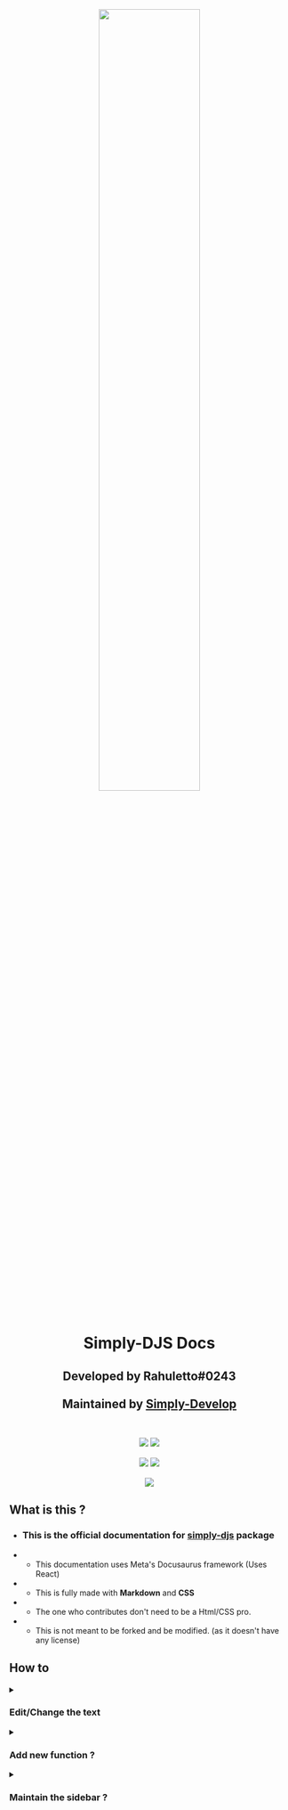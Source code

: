 <div align="center"><img style="width: 60%" src="https://user-images.githubusercontent.com/71836991/151350002-7a6885d1-b340-4b01-860a-0c0e9dc1d026.png">

<h1>Simply-DJS Docs</h1>

<h2 align="center">Developed by Rahuletto#0243
<br><br>Maintained by <a href="https://github.com/simply-devlop">Simply-Develop</a></h2>

<br>
<p align="center">
<a class="shield" href="https://www.npmjs.com/package/simply-djs"><img src="https://img.shields.io/npm/v/simply-djs.svg?style=for-the-badge" /></a> 
 <a class="shield" href="https://www.npmjs.com/package/simply-djs"><img src="https://img.shields.io/npm/dt/simply-djs?style=for-the-badge" /></a>
   <br></br>
   <a class="shield" href="https://simplyd.js.org"><img src="https://img.shields.io/badge/Simply--DJS-Documentation-406DBC?style=for-the-badge"/></a> 
      <a class="shield" href="https://discord.gg/3JzDV9T5Fn"><img src="https://img.shields.io/badge/Discord-Support-5865F2?style=for-the-badge&logo=discord"/></a> 
      <br></br>
   <a href="https://discord.gg/3JzDV9T5Fn"><img src="https://invidget.switchblade.xyz/3JzDV9T5Fn" /></a>

</p>

</div>

## What is this ?

- ### This is the official documentation for <a href="https://github.com/simply-devlop/simply-djs">simply-djs</a> package
- - This documentation uses Meta's Docusaurus framework (Uses React)
- - This is fully made with **Markdown** and **CSS**
- - The one who contributes don't need to be a Html/CSS pro.
- - This is not meant to be forked and be modified. (as it doesn't have any license)

## How to

<details>
  <summary><h3>Edit/Change the text</h3></summary>
  
  ## It is just a normal `Markdown` file.
  It's very identical to a normal `.txt` (text) file with some spicyness
  
  Just don't ! Edit ! the CSS !
  
  # Editing
  Lets say you have to edit some specific file
  
  - ### Create a fork
  - ### Go to `docs` folder and select a category folder
  - ### Choose your desired file
  - ### Edit it ;)
  - ### After finishing, Create a pull request
  - ### We will take care about it after then.
  
</details>

<details>
  <summary><h3>Add new function ?</h3></summary>
  
  ### As per Docusaurus, Every file inside a folder runs as a route.

  Can't understand ? Me neither ;>
  
  #### Lets say, We have a file named `toRgb.md` inside `Other` folder.
  
  So when its publically available, you can use `https://simplyd.js.org/docs/Other/toRgb` url.
  Where
  - #### **Other** is the `folder` and
  - #### **toRgb** is the `file`
  
  So you can create a `{name}.md` inside its category to make it work
  
</details>


<details>
  <summary><h3>Maintain the sidebar ?</h3></summary>
  
  ## Don't worry
  ### Docusaurus automatically adds new files to the sidebar.
  
</details>

